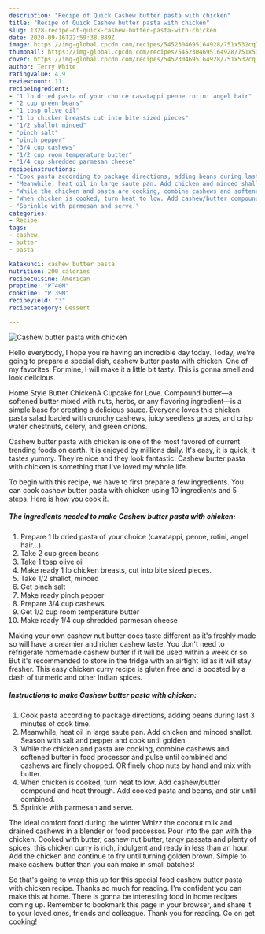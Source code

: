 ```yaml
---
description: "Recipe of Quick Cashew butter pasta with chicken"
title: "Recipe of Quick Cashew butter pasta with chicken"
slug: 1328-recipe-of-quick-cashew-butter-pasta-with-chicken
date: 2020-09-16T22:59:38.889Z
image: https://img-global.cpcdn.com/recipes/5452304695164928/751x532cq70/cashew-butter-pasta-with-chicken-recipe-main-photo.jpg
thumbnail: https://img-global.cpcdn.com/recipes/5452304695164928/751x532cq70/cashew-butter-pasta-with-chicken-recipe-main-photo.jpg
cover: https://img-global.cpcdn.com/recipes/5452304695164928/751x532cq70/cashew-butter-pasta-with-chicken-recipe-main-photo.jpg
author: Terry White
ratingvalue: 4.9
reviewcount: 11
recipeingredient:
- "1 lb dried pasta of your choice cavatappi penne rotini angel hair"
- "2 cup green beans"
- "1 tbsp olive oil"
- "1 lb chicken breasts cut into bite sized pieces"
- "1/2 shallot minced"
- "pinch salt"
- "pinch pepper"
- "3/4 cup cashews"
- "1/2 cup room temperature butter"
- "1/4 cup shredded parmesan cheese"
recipeinstructions:
- "Cook pasta according to package directions, adding beans during last 3 minutes of cook time."
- "Meanwhile, heat oil in large saute pan. Add chicken and minced shallot. Season with salt and pepper and cook until golden."
- "While the chicken and pasta are cooking, combine cashews and softened butter in food processor and pulse until combined and cashews are finely chopped.  OR finely chop nuts by hand and mix with butter."
- "When chicken is cooked, turn heat to low. Add cashew/butter compound and heat through. Add cooked pasta and beans, and stir until combined."
- "Sprinkle with parmesan and serve."
categories:
- Recipe
tags:
- cashew
- butter
- pasta

katakunci: cashew butter pasta 
nutrition: 200 calories
recipecuisine: American
preptime: "PT40M"
cooktime: "PT39M"
recipeyield: "3"
recipecategory: Dessert

---
```



![Cashew butter pasta with chicken](https://img-global.cpcdn.com/recipes/5452304695164928/751x532cq70/cashew-butter-pasta-with-chicken-recipe-main-photo.jpg)

Hello everybody, I hope you're having an incredible day today. Today, we're going to prepare a special dish, cashew butter pasta with chicken. One of my favorites. For mine, I will make it a little bit tasty. This is gonna smell and look delicious.

Home Style Butter ChickenA Cupcake for Love. Compound butter—a softened butter mixed with nuts, herbs, or any flavoring ingredient—is a simple base for creating a delicious sauce. Everyone loves this chicken pasta salad loaded with crunchy cashews, juicy seedless grapes, and crisp water chestnuts, celery, and green onions.

Cashew butter pasta with chicken is one of the most favored of current trending foods on earth. It is enjoyed by millions daily. It's easy, it is quick, it tastes yummy. They're nice and they look fantastic. Cashew butter pasta with chicken is something that I've loved my whole life.


To begin with this recipe, we have to first prepare a few ingredients. You can cook cashew butter pasta with chicken using 10 ingredients and 5 steps. Here is how you cook it.

<!--inarticleads1-->

##### The ingredients needed to make Cashew butter pasta with chicken:

1. Prepare 1 lb dried pasta of your choice (cavatappi, penne, rotini, angel hair...)
1. Take 2 cup green beans
1. Take 1 tbsp olive oil
1. Make ready 1 lb chicken breasts, cut into bite sized pieces.
1. Take 1/2 shallot, minced
1. Get pinch salt
1. Make ready pinch pepper
1. Prepare 3/4 cup cashews
1. Get 1/2 cup room temperature butter
1. Make ready 1/4 cup shredded parmesan cheese


Making your own cashew nut butter does taste different as it&#39;s freshly made so will have a creamier and richer cashew taste. You don&#39;t need to refrigerate homemade cashew butter if it will be used within a week or so. But it&#39;s recommended to store in the fridge with an airtight lid as it will stay fresher. This easy chicken curry recipe is gluten free and is boosted by a dash of turmeric and other Indian spices. 

<!--inarticleads2-->

##### Instructions to make Cashew butter pasta with chicken:

1. Cook pasta according to package directions, adding beans during last 3 minutes of cook time.
1. Meanwhile, heat oil in large saute pan. Add chicken and minced shallot. Season with salt and pepper and cook until golden.
1. While the chicken and pasta are cooking, combine cashews and softened butter in food processor and pulse until combined and cashews are finely chopped.  OR finely chop nuts by hand and mix with butter.
1. When chicken is cooked, turn heat to low. Add cashew/butter compound and heat through. Add cooked pasta and beans, and stir until combined.
1. Sprinkle with parmesan and serve.


The ideal comfort food during the winter Whizz the coconut milk and drained cashews in a blender or food processor. Pour into the pan with the chicken. Cooked with butter, cashew nut butter, tangy passata and plenty of spices, this chicken curry is rich, indulgent and ready in less than an hour. Add the chicken and continue to fry until turning golden brown. Simple to make cashew butter than you can make in small batches! 

So that's going to wrap this up for this special food cashew butter pasta with chicken recipe. Thanks so much for reading. I'm confident you can make this at home. There is gonna be interesting food in home recipes coming up. Remember to bookmark this page in your browser, and share it to your loved ones, friends and colleague. Thank you for reading. Go on get cooking!
